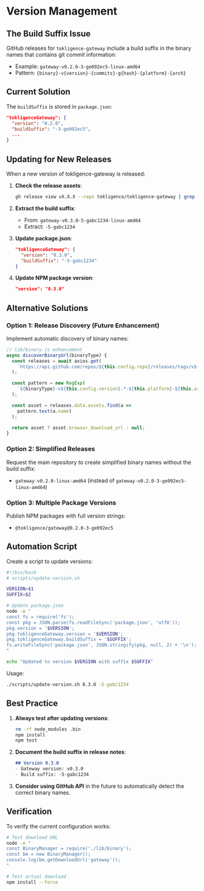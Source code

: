 # Version Management

## The Build Suffix Issue

GitHub releases for `tokligence-gateway` include a build suffix in the binary names that contains git commit information:

- Example: `gateway-v0.2.0-3-ge092ec5-linux-amd64`
- Pattern: `{binary}-v{version}-{commits}-g{hash}-{platform}-{arch}`

## Current Solution

The `buildSuffix` is stored in `package.json`:

```json
"tokligenceGateway": {
  "version": "0.2.0",
  "buildSuffix": "-3-ge092ec5",
  ...
}
```

## Updating for New Releases

When a new version of tokligence-gateway is released:

1. **Check the release assets**:
   ```bash
   gh release view vX.X.X --repo tokligence/tokligence-gateway | grep asset:
   ```

2. **Extract the build suffix**:
   - From: `gateway-v0.3.0-5-gabc1234-linux-amd64`
   - Extract: `-5-gabc1234`

3. **Update package.json**:
   ```json
   "tokligenceGateway": {
     "version": "0.3.0",
     "buildSuffix": "-5-gabc1234"
   }
   ```

4. **Update NPM package version**:
   ```json
   "version": "0.3.0"
   ```

## Alternative Solutions

### Option 1: Release Discovery (Future Enhancement)

Implement automatic discovery of binary names:

```javascript
// lib/binary.js enhancement
async discoverBinaryUrl(binaryType) {
  const releases = await axios.get(
    `https://api.github.com/repos/${this.config.repo}/releases/tags/v${this.config.version}`
  );

  const pattern = new RegExp(
    `${binaryType}-v${this.config.version}.*-${this.platform}-${this.arch}`
  );

  const asset = releases.data.assets.find(a =>
    pattern.test(a.name)
  );

  return asset ? asset.browser_download_url : null;
}
```

### Option 2: Simplified Releases

Request the main repository to create simplified binary names without the build suffix:
- `gateway-v0.2.0-linux-amd64` (instead of `gateway-v0.2.0-3-ge092ec5-linux-amd64`)

### Option 3: Multiple Package Versions

Publish NPM packages with full version strings:
- `@tokligence/gateway@0.2.0-3-ge092ec5`

## Automation Script

Create a script to update versions:

```bash
#!/bin/bash
# scripts/update-version.sh

VERSION=$1
SUFFIX=$2

# Update package.json
node -e "
const fs = require('fs');
const pkg = JSON.parse(fs.readFileSync('package.json', 'utf8'));
pkg.version = '$VERSION';
pkg.tokligenceGateway.version = '$VERSION';
pkg.tokligenceGateway.buildSuffix = '$SUFFIX';
fs.writeFileSync('package.json', JSON.stringify(pkg, null, 2) + '\n');
"

echo "Updated to version $VERSION with suffix $SUFFIX"
```

Usage:
```bash
./scripts/update-version.sh 0.3.0 -5-gabc1234
```

## Best Practice

1. **Always test after updating versions**:
   ```bash
   rm -rf node_modules .bin
   npm install
   npm test
   ```

2. **Document the build suffix in release notes**:
   ```markdown
   ## Version 0.3.0
   - Gateway version: v0.3.0
   - Build suffix: -5-gabc1234
   ```

3. **Consider using GitHub API** in the future to automatically detect the correct binary names.

## Verification

To verify the current configuration works:

```bash
# Test download URL
node -e "
const BinaryManager = require('./lib/binary');
const bm = new BinaryManager();
console.log(bm.getDownloadUrl('gateway'));
"

# Test actual download
npm install --force
```